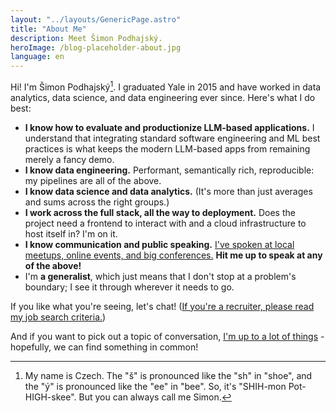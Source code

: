 ```yaml
---
layout: "../layouts/GenericPage.astro"
title: "About Me"
description: Meet Šimon Podhajský.
heroImage: /blog-placeholder-about.jpg
language: en
---
```


Hi! I'm Šimon Podhajský[^1]. I graduated Yale in 2015 and have worked in data analytics, data science, and data engineering ever since. Here's what I do best:

- **I know how to evaluate and productionize LLM-based applications.** I understand that integrating standard software engineering and ML best practices is what keeps the modern LLM-based apps from remaining merely a fancy demo.
- **I know data engineering.** Performant, semantically rich, reproducible: my pipelines are all of the above.
- **I know data science and data analytics.** (It's more than just averages and sums across the right groups.)
- **I work across the full stack, all the way to deployment.** Does the project need a frontend to interact with and a cloud infrastructure to host itself in? I'm on it.
- **I know communication and public speaking.** [I've spoken at local meetups, online events, and big conferences.](/presentations) **Hit me up to speak at any of the above!**
- I'm **a generalist**, which just means that I don't stop at a problem's boundary; I see it through wherever it needs to go.

If you like what you're seeing, let's chat! ([If you're a recruiter, please read my job search criteria.](/job-search))

And if you want to pick out a topic of conversation, [I'm up to a lot of things](/now) - hopefully, we can find something in common!

[^1]: My name is Czech. The "š" is pronounced like the "sh" in "shoe", and the "ý" is pronounced like the "ee" in "bee". So, it's "SHIH-mon Pot-HIGH-skee". But you can always call me Simon.